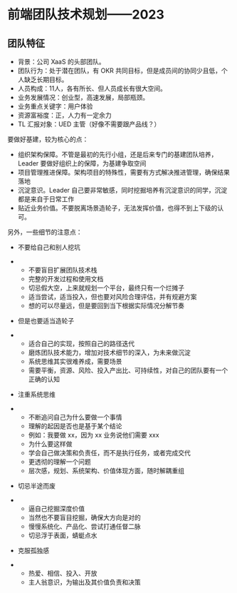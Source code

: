 # 前端团队技术规划——2023



## 团队特征

- 背景：公司 XaaS 的头部团队。
- 团队行为：处于潜在团队，有 OKR 共同目标，但是成员间的协同少且低，个人缺乏长期目标。
- 人员构成：11人，各有所长、但人员成长有很大空间。
- 业务发展情况：创业型，高速发展，局部瓶颈。
- 业务重点关键字：用户体验
- 资源富裕度：正，人力有一定余力
- TL 汇报对象：UED 主管（好像不需要跟产品线？）





要做好基建，较为核心的点：

- 组织架构保障。不管是最初的先行小组，还是后来专门的基建团队培养，Leader 要做好组织上的保障，为基建争取空间
- 项目管理推进保障。架构项目的特殊性，需要有方式解决推进管理，确保结果落地
- 沉淀意识。Leader 自己要非常敏感，同时挖掘培养有沉淀意识的同学，沉淀都是来自于日常工作
- 贴近业务价值。不要脱离场景造轮子，无法发挥价值，也得不到上下级的认可。

另外，一些细节的注意点：

- 不要给自己和别人挖坑

- - 不要盲目扩展团队技术栈
  - 完整的开发过程和使用文档
  - 切忌假大空，上来就规划一个平台，最终只有一个烂摊子
  - 适当尝试，适当投入，但也要对风险合理评估，并有规避方案
  - 想的可以尽量远，但是要回到当下根据实际情况分解节奏

- 但是也要适当造轮子

- - 适合自己的实现，按照自己的路径迭代
  - 磨炼团队技术能力，增加对技术细节的深入，为未来做沉淀
  - 系统思维其实很难养成，需要场景
  - 需要平衡，资源、风险、投入产出比、可持续性，对自己的团队要有一个正确的认知

- 注重系统思维

- - 不断追问自己为什么要做一个事情
  - 理解的起因是否也是基于某个结论
  - 例如：我要做 xx，因为 xx 业务说他们需要 xxx
  - 为什么要这样做
  - 学会自己做决策和负责任，而不是执行任务，或者完成交代
  - 更透彻的理解一个问题
  - 层次感，规划、系统架构、价值体现方面，随时解耦重组

- 切忌半途而废

- - 逼自己挖掘深度价值
  - 当然也不要盲目挖掘，确保大方向是对的
  - 慢慢系统化、产品化、尝试打通任督二脉
  - 切忌浮于表面，蜻蜓点水

- 克服孤独感

- - 热爱、相信、投入、开放
  - 主人翁意识，为输出及其价值负责和决策